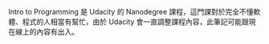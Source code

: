 
Intro to Programming 是 Udacity 的 Nanodegree 課程，這門課對於完全不懂軟體、程式的人相當有幫忙，由於 Udacity 會一直調整課程內容，此筆記可能跟現在線上的內容有出入。






